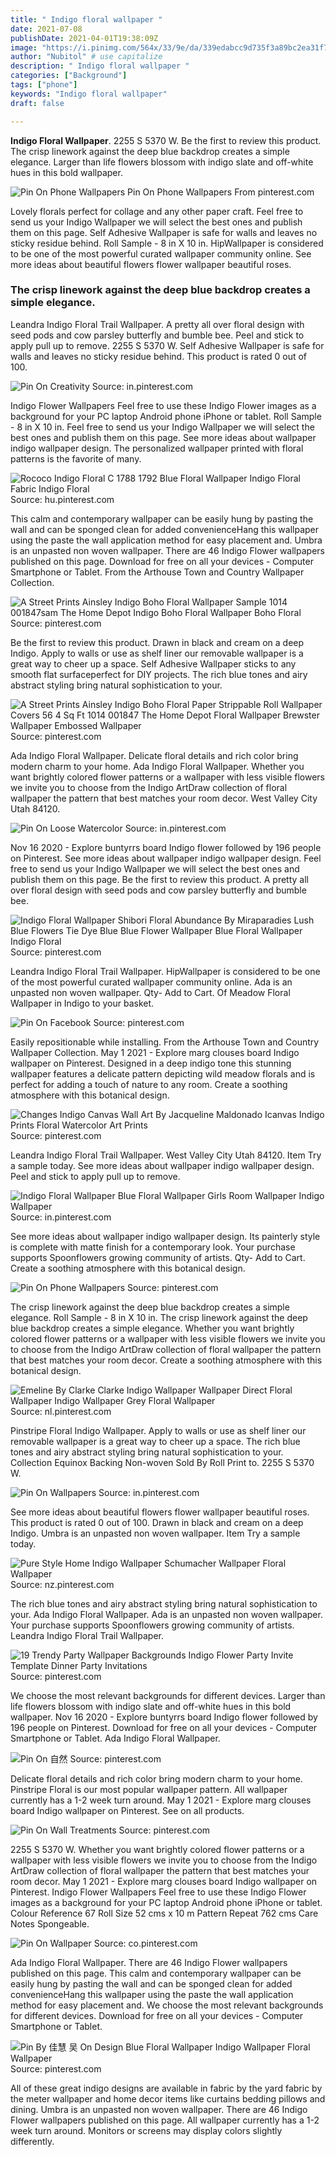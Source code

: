 ```yaml
---
title: " Indigo floral wallpaper "
date: 2021-07-08
publishDate: 2021-04-01T19:38:09Z
image: "https://i.pinimg.com/564x/33/9e/da/339edabcc9d735f3a89bc2ea31f78d64.jpg"
author: "Nubitol" # use capitalize
description: " Indigo floral wallpaper "
categories: ["Background"]
tags: ["phone"]
keywords: "Indigo floral wallpaper"
draft: false

---
```



**Indigo Floral Wallpaper**. 2255 S 5370 W. Be the first to review this product. The crisp linework against the deep blue backdrop creates a simple elegance. Larger than life flowers blossom with indigo slate and off-white hues in this bold wallpaper.

![Pin On Phone Wallpapers](https://i.pinimg.com/736x/f3/c4/2f/f3c42fc266e85341d6a95a2d0bd2a8ed.jpg "Pin On Phone Wallpapers")
Pin On Phone Wallpapers From pinterest.com


Lovely florals perfect for collage and any other paper craft. Feel free to send us your Indigo Wallpaper we will select the best ones and publish them on this page. Self Adhesive Wallpaper is safe for walls and leaves no sticky residue behind. Roll Sample - 8 in X 10 in. HipWallpaper is considered to be one of the most powerful curated wallpaper community online. See more ideas about beautiful flowers flower wallpaper beautiful roses.

### The crisp linework against the deep blue backdrop creates a simple elegance.

Leandra Indigo Floral Trail Wallpaper. A pretty all over floral design with seed pods and cow parsley butterfly and bumble bee. Peel and stick to apply pull up to remove. 2255 S 5370 W. Self Adhesive Wallpaper is safe for walls and leaves no sticky residue behind. This product is rated 0 out of 100.


![Pin On Creativity](https://i.pinimg.com/736x/fb/90/eb/fb90ebe6cec662bc61652e4d166c614d.jpg "Pin On Creativity")
Source: in.pinterest.com

Indigo Flower Wallpapers Feel free to use these Indigo Flower images as a background for your PC laptop Android phone iPhone or tablet. Roll Sample - 8 in X 10 in. Feel free to send us your Indigo Wallpaper we will select the best ones and publish them on this page. See more ideas about wallpaper indigo wallpaper design. The personalized wallpaper printed with floral patterns is the favorite of many.

![Rococo Indigo Floral C 1788 1792 Blue Floral Wallpaper Indigo Floral Fabric Indigo Floral](https://i.pinimg.com/originals/17/f4/0e/17f40ebd761348fc8d0228cedba014cd.jpg "Rococo Indigo Floral C 1788 1792 Blue Floral Wallpaper Indigo Floral Fabric Indigo Floral")
Source: hu.pinterest.com

This calm and contemporary wallpaper can be easily hung by pasting the wall and can be sponged clean for added convenienceHang this wallpaper using the paste the wall application method for easy placement and. Umbra is an unpasted non woven wallpaper. There are 46 Indigo Flower wallpapers published on this page. Download for free on all your devices - Computer Smartphone or Tablet. From the Arthouse Town and Country Wallpaper Collection.

![A Street Prints Ainsley Indigo Boho Floral Wallpaper Sample 1014 001847sam The Home Depot Indigo Boho Floral Wallpaper Boho Floral](https://i.pinimg.com/originals/97/7c/b0/977cb0042a0f82f4236913dda42f7a4e.jpg "A Street Prints Ainsley Indigo Boho Floral Wallpaper Sample 1014 001847sam The Home Depot Indigo Boho Floral Wallpaper Boho Floral")
Source: pinterest.com

Be the first to review this product. Drawn in black and cream on a deep Indigo. Apply to walls or use as shelf liner our removable wallpaper is a great way to cheer up a space. Self Adhesive Wallpaper sticks to any smooth flat surfaceperfect for DIY projects. The rich blue tones and airy abstract styling bring natural sophistication to your.

![A Street Prints Ainsley Indigo Boho Floral Paper Strippable Roll Wallpaper Covers 56 4 Sq Ft 1014 001847 The Home Depot Floral Wallpaper Brewster Wallpaper Embossed Wallpaper](https://i.pinimg.com/originals/a1/95/a2/a195a28f7775e92203d08b351c39c51b.jpg "A Street Prints Ainsley Indigo Boho Floral Paper Strippable Roll Wallpaper Covers 56 4 Sq Ft 1014 001847 The Home Depot Floral Wallpaper Brewster Wallpaper Embossed Wallpaper")
Source: pinterest.com

Ada Indigo Floral Wallpaper. Delicate floral details and rich color bring modern charm to your home. Ada Indigo Floral Wallpaper. Whether you want brightly colored flower patterns or a wallpaper with less visible flowers we invite you to choose from the Indigo ArtDraw collection of floral wallpaper the pattern that best matches your room decor. West Valley City Utah 84120.

![Pin On Loose Watercolor](https://i.pinimg.com/736x/73/d3/44/73d34499b18848ac01d5ff8b8df20c1b.jpg "Pin On Loose Watercolor")
Source: in.pinterest.com

Nov 16 2020 - Explore buntyrrs board Indigo flower followed by 196 people on Pinterest. See more ideas about wallpaper indigo wallpaper design. Feel free to send us your Indigo Wallpaper we will select the best ones and publish them on this page. Be the first to review this product. A pretty all over floral design with seed pods and cow parsley butterfly and bumble bee.

![Indigo Floral Wallpaper Shibori Floral Abundance By Miraparadies Lush Blue Flowers Tie Dye Blue Blue Flower Wallpaper Blue Floral Wallpaper Indigo Floral](https://i.pinimg.com/736x/46/64/ff/4664ffda5d04550cdc9efc7323255c2b.jpg "Indigo Floral Wallpaper Shibori Floral Abundance By Miraparadies Lush Blue Flowers Tie Dye Blue Blue Flower Wallpaper Blue Floral Wallpaper Indigo Floral")
Source: pinterest.com

Leandra Indigo Floral Trail Wallpaper. HipWallpaper is considered to be one of the most powerful curated wallpaper community online. Ada is an unpasted non woven wallpaper. Qty- Add to Cart. Of Meadow Floral Wallpaper in Indigo to your basket.

![Pin On Facebook](https://i.pinimg.com/originals/91/03/73/910373b2386f804de6229f06465f3973.jpg "Pin On Facebook")
Source: pinterest.com

Easily repositionable while installing. From the Arthouse Town and Country Wallpaper Collection. May 1 2021 - Explore marg clouses board Indigo wallpaper on Pinterest. Designed in a deep indigo tone this stunning wallpaper features a delicate pattern depicting wild meadow florals and is perfect for adding a touch of nature to any room. Create a soothing atmosphere with this botanical design.

![Changes Indigo Canvas Wall Art By Jacqueline Maldonado Icanvas Indigo Prints Floral Watercolor Art Prints](https://i.pinimg.com/564x/6c/ce/01/6cce018a00e4a75d0ab1ff6ce2bdf8d0.jpg "Changes Indigo Canvas Wall Art By Jacqueline Maldonado Icanvas Indigo Prints Floral Watercolor Art Prints")
Source: pinterest.com

Leandra Indigo Floral Trail Wallpaper. West Valley City Utah 84120. Item Try a sample today. See more ideas about wallpaper indigo wallpaper design. Peel and stick to apply pull up to remove.

![Indigo Floral Wallpaper Blue Floral Wallpaper Girls Room Wallpaper Indigo Wallpaper](https://i.pinimg.com/736x/4d/dc/3b/4ddc3b4a2439aa8f8299edb87f5f84d6.jpg "Indigo Floral Wallpaper Blue Floral Wallpaper Girls Room Wallpaper Indigo Wallpaper")
Source: in.pinterest.com

See more ideas about wallpaper indigo wallpaper design. Its painterly style is complete with matte finish for a contemporary look. Your purchase supports Spoonflowers growing community of artists. Qty- Add to Cart. Create a soothing atmosphere with this botanical design.

![Pin On Phone Wallpapers](https://i.pinimg.com/736x/f3/c4/2f/f3c42fc266e85341d6a95a2d0bd2a8ed.jpg "Pin On Phone Wallpapers")
Source: pinterest.com

The crisp linework against the deep blue backdrop creates a simple elegance. Roll Sample - 8 in X 10 in. The crisp linework against the deep blue backdrop creates a simple elegance. Whether you want brightly colored flower patterns or a wallpaper with less visible flowers we invite you to choose from the Indigo ArtDraw collection of floral wallpaper the pattern that best matches your room decor. Create a soothing atmosphere with this botanical design.

![Emeline By Clarke Clarke Indigo Wallpaper Wallpaper Direct Floral Wallpaper Indigo Wallpaper Grey Floral Wallpaper](https://i.pinimg.com/originals/9d/7f/ba/9d7fba6bea53165194cda2d2e8808d96.jpg "Emeline By Clarke Clarke Indigo Wallpaper Wallpaper Direct Floral Wallpaper Indigo Wallpaper Grey Floral Wallpaper")
Source: nl.pinterest.com

Pinstripe Floral Indigo Wallpaper. Apply to walls or use as shelf liner our removable wallpaper is a great way to cheer up a space. The rich blue tones and airy abstract styling bring natural sophistication to your. Collection Equinox Backing Non-woven Sold By Roll Print to. 2255 S 5370 W.

![Pin On Wallpapers](https://i.pinimg.com/736x/74/17/1e/74171e70ddb110eb917c4454af63da90.jpg "Pin On Wallpapers")
Source: in.pinterest.com

See more ideas about beautiful flowers flower wallpaper beautiful roses. This product is rated 0 out of 100. Drawn in black and cream on a deep Indigo. Umbra is an unpasted non woven wallpaper. Item Try a sample today.

![Pure Style Home Indigo Wallpaper Schumacher Wallpaper Floral Wallpaper](https://i.pinimg.com/originals/3c/3a/de/3c3adebf030305c33b2c9d3b81776a01.jpg "Pure Style Home Indigo Wallpaper Schumacher Wallpaper Floral Wallpaper")
Source: nz.pinterest.com

The rich blue tones and airy abstract styling bring natural sophistication to your. Ada Indigo Floral Wallpaper. Ada is an unpasted non woven wallpaper. Your purchase supports Spoonflowers growing community of artists. Leandra Indigo Floral Trail Wallpaper.

![19 Trendy Party Wallpaper Backgrounds Indigo Flower Party Invite Template Dinner Party Invitations](https://i.pinimg.com/474x/34/0a/34/340a341642e7100ccfe115982fda210e.jpg "19 Trendy Party Wallpaper Backgrounds Indigo Flower Party Invite Template Dinner Party Invitations")
Source: pinterest.com

We choose the most relevant backgrounds for different devices. Larger than life flowers blossom with indigo slate and off-white hues in this bold wallpaper. Nov 16 2020 - Explore buntyrrs board Indigo flower followed by 196 people on Pinterest. Download for free on all your devices - Computer Smartphone or Tablet. Ada Indigo Floral Wallpaper.

![Pin On 自然](https://i.pinimg.com/736x/92/56/ec/9256ec668486f3b9850f893bcf2cf422.jpg "Pin On 自然")
Source: pinterest.com

Delicate floral details and rich color bring modern charm to your home. Pinstripe Floral is our most popular wallpaper pattern. All wallpaper currently has a 1-2 week turn around. May 1 2021 - Explore marg clouses board Indigo wallpaper on Pinterest. See on all products.

![Pin On Wall Treatments](https://i.pinimg.com/736x/96/14/67/961467127ed916bd157ab0ed7949cf6d.jpg "Pin On Wall Treatments")
Source: pinterest.com

2255 S 5370 W. Whether you want brightly colored flower patterns or a wallpaper with less visible flowers we invite you to choose from the Indigo ArtDraw collection of floral wallpaper the pattern that best matches your room decor. May 1 2021 - Explore marg clouses board Indigo wallpaper on Pinterest. Indigo Flower Wallpapers Feel free to use these Indigo Flower images as a background for your PC laptop Android phone iPhone or tablet. Colour Reference 67 Roll Size 52 cms x 10 m Pattern Repeat 762 cms Care Notes Spongeable.

![Pin On Wallpaper](https://i.pinimg.com/736x/94/e3/e6/94e3e6c24a2ab32b936bcbbf2a9075af.jpg "Pin On Wallpaper")
Source: co.pinterest.com

Ada Indigo Floral Wallpaper. There are 46 Indigo Flower wallpapers published on this page. This calm and contemporary wallpaper can be easily hung by pasting the wall and can be sponged clean for added convenienceHang this wallpaper using the paste the wall application method for easy placement and. We choose the most relevant backgrounds for different devices. Download for free on all your devices - Computer Smartphone or Tablet.

![Pin By 佳慧 吴 On Design Blue Floral Wallpaper Indigo Wallpaper Floral Wallpaper](https://i.pinimg.com/564x/33/9e/da/339edabcc9d735f3a89bc2ea31f78d64.jpg "Pin By 佳慧 吴 On Design Blue Floral Wallpaper Indigo Wallpaper Floral Wallpaper")
Source: pinterest.com

All of these great indigo designs are available in fabric by the yard fabric by the meter wallpaper and home decor items like curtains bedding pillows and dining. Umbra is an unpasted non woven wallpaper. There are 46 Indigo Flower wallpapers published on this page. All wallpaper currently has a 1-2 week turn around. Monitors or screens may display colors slightly differently.

